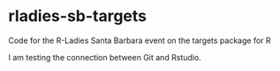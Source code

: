 # rladies-sb-targets
Code for the R-Ladies Santa Barbara event on the targets package for R

I am testing the connection between Git and Rstudio.
